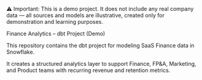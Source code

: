 ⚠️ Important:
This is a demo project. It does not include any real company data — all sources and models are illustrative, created only for demonstration and learning purposes.

Finance Analytics – dbt Project (Demo)

This repository contains the dbt project for modeling SaaS Finance data in Snowflake.

It creates a structured analytics layer to support Finance, FP&A, Marketing, and Product teams with recurring revenue and retention metrics.
